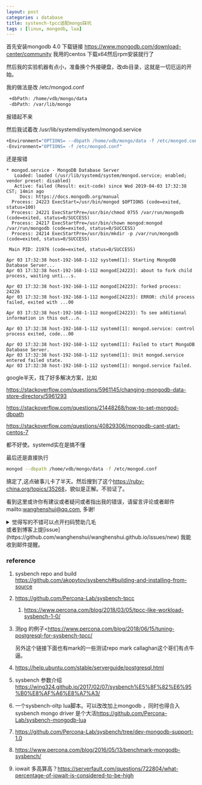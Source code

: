 ```yaml
---
layout: post
categories : database
title: systench-tpcc适配mongo踩坑
tags : [linux, mongodb, lua]
---
```

  



首先安装mongodb 4.0 下载链接 <https://www.mongodb.com/download-center/community> 我用的centos 下载x64然后rpm安装就行了

然后我的实验机器有点小，准备换个外接硬盘，改db目录，这就是一切厄运的开始。

我的做法是改 /etc/mongod.conf

```bash
 +dbPath: /home/vdb/mongo/data
 -dbPath: /var/lib/mongo
```

 报错起不来

然后我试着改 /usr/lib/systemd/system/mongod.service

 ```bash
+Environment="OPTIONS= --dbpath /home/vdb/mongo/data -f /etc/mongod.conf"
-Environment="OPTIONS= -f /etc/mongod.conf"
 ```

还是报错

```shell
* mongod.service - MongoDB Database Server
   Loaded: loaded (/usr/lib/systemd/system/mongod.service; enabled; vendor preset: disabled)
   Active: failed (Result: exit-code) since Wed 2019-04-03 17:32:38 CST; 14min ago
     Docs: https://docs.mongodb.org/manual
  Process: 24223 ExecStart=/usr/bin/mongod $OPTIONS (code=exited, status=100)
  Process: 24221 ExecStartPre=/usr/bin/chmod 0755 /var/run/mongodb (code=exited, status=0/SUCCESS)
  Process: 24217 ExecStartPre=/usr/bin/chown mongod:mongod /var/run/mongodb (code=exited, status=0/SUCCESS)
  Process: 24214 ExecStartPre=/usr/bin/mkdir -p /var/run/mongodb (code=exited, status=0/SUCCESS)

 Main PID: 21976 (code=exited, status=0/SUCCESS)

Apr 03 17:32:38 host-192-168-1-112 systemd[1]: Starting MongoDB Database Server...
Apr 03 17:32:38 host-192-168-1-112 mongod[24223]: about to fork child process, waiting unti...s.

Apr 03 17:32:38 host-192-168-1-112 mongod[24223]: forked process: 24226
Apr 03 17:32:38 host-192-168-1-112 mongod[24223]: ERROR: child process failed, exited with ...00

Apr 03 17:32:38 host-192-168-1-112 mongod[24223]: To see additional information in this out...n.

Apr 03 17:32:38 host-192-168-1-112 systemd[1]: mongod.service: control process exited, code...00

Apr 03 17:32:38 host-192-168-1-112 systemd[1]: Failed to start MongoDB Database Server.
Apr 03 17:32:38 host-192-168-1-112 systemd[1]: Unit mongod.service entered failed state.
Apr 03 17:32:38 host-192-168-1-112 systemd[1]: mongod.service failed.
```

google半天，找了好多解决方案，比如

<https://stackoverflow.com/questions/5961145/changing-mongodb-data-store-directory/5961293> 

<https://stackoverflow.com/questions/21448268/how-to-set-mongod-dbpath>

<https://stackoverflow.com/questions/40829306/mongodb-cant-start-centos-7>

都不好使。systemd实在是搞不懂

最后还是直接执行

```bash
mongod --dbpath /home/vdb/mongo/data -f /etc/mongod.conf
```

搞定了,这点破事儿卡了半天。然后搜到了这个<https://ruby-china.org/topics/35268>，貌似是正解。不验证了。













看到这里或许你有建议或者疑问或者指出我的错误，请留言评论或者邮件mailto:wanghenshui@qq.com, 多谢! 
<details>
<summary>觉得写的不错可以点开扫码赞助几毛</summary>
![微信转账](https://wanghenshui.github.io/assets/wepay.png)
</details>或者到博客上提[issue](https://github.com/wanghenshui/wanghenshui.github.io/issues/new) 我能收到邮件提醒。

### reference

1. sysbench repo and build https://github.com/akopytov/sysbench#building-and-installing-from-source

2. <https://github.com/Percona-Lab/sysbench-tpcc>

   1. <https://www.percona.com/blog/2018/03/05/tpcc-like-workload-sysbench-1-0/>

3. 测pg 的例子<https://www.percona.com/blog/2018/06/15/tuning-postgresql-for-sysbench-tpcc/

   另外这个链接下面也有mark的一些测试repo mark callaghan这个哥们有点牛逼。

4. <https://help.ubuntu.com/stable/serverguide/postgresql.html>

5. sysbench 参数介绍 <https://wing324.github.io/2017/02/07/sysbench%E5%8F%82%E6%95%B0%E8%AF%A6%E8%A7%A3/>

6. 一个sysbench-oltp lua脚本。可以改改加上mongodb ，同时也得合入 sysbench mongo driver 是个大活<https://github.com/Percona-Lab/sysbench-mongodb-lua>

7. <https://github.com/Percona-Lab/sysbench/tree/dev-mongodb-support-1.0>

8. <https://www.percona.com/blog/2016/05/13/benchmark-mongodb-sysbench/>

9. iowait 多高算高？https://serverfault.com/questions/722804/what-percentage-of-iowait-is-considered-to-be-high

